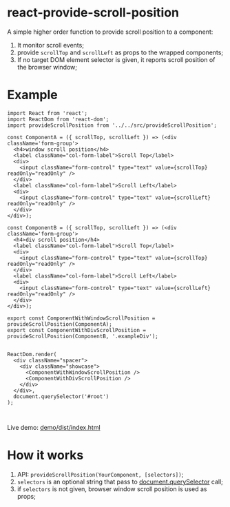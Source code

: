 # react-provide-scroll-position

A simple higher order function to provide scroll position to a component:

1. It monitor scroll events;
1. provide `scrollTop` and `scrollLeft` as props to the wrapped components;
1. If no target DOM element selector is given, it reports scroll position of the browser window; 
 
    

# Example

```
import React from 'react';
import ReactDom from 'react-dom';
import provideScrollPosition from '../../src/provideScrollPosition';

const ComponentA = ({ scrollTop, scrollLeft }) => (<div className='form-group'>
  <h4>window scroll position</h4>
  <label className="col-form-label">Scroll Top</label>
  <div>
    <input className="form-control" type="text" value={scrollTop} readOnly="readOnly" />
  </div>
  <label className="col-form-label">Scroll Left</label>
  <div>
    <input className="form-control" type="text" value={scrollLeft} readOnly="readOnly" />
  </div>
</div>);

const ComponentB = ({ scrollTop, scrollLeft }) => (<div className='form-group'>
  <h4>div scroll position</h4>
  <label className="col-form-label">Scroll Top</label>
  <div>
    <input className="form-control" type="text" value={scrollTop} readOnly="readOnly" />
  </div>
  <label className="col-form-label">Scroll Left</label>
  <div>
    <input className="form-control" type="text" value={scrollLeft} readOnly="readOnly" />
  </div>
</div>);

export const ComponentWithWindowScrollPosition = provideScrollPosition(ComponentA);
export const ComponentWithDivScrollPosition = provideScrollPosition(ComponentB, '.exampleDiv');


ReactDom.render(
  <div className="spacer">
    <div className="showcase">
      <ComponentWithWindowScrollPosition />
      <ComponentWithDivScrollPosition />
    </div>
  </div>,
  document.querySelector('#root')
);



```

Live demo: [demo/dist/index.html](https://linsight.github.io/react-provide-scroll-position/demo/dist/index.html)
 
# How it works

1. API: `provideScrollPosition(YourComponent, [selectors])`;
2. `selectors` is an optional string that pass to [document.querySelector](https://developer.mozilla.org/en-US/docs/Web/API/Document/querySelector) call;
3. if `selectors` is not given, browser window scroll position is used as props;
